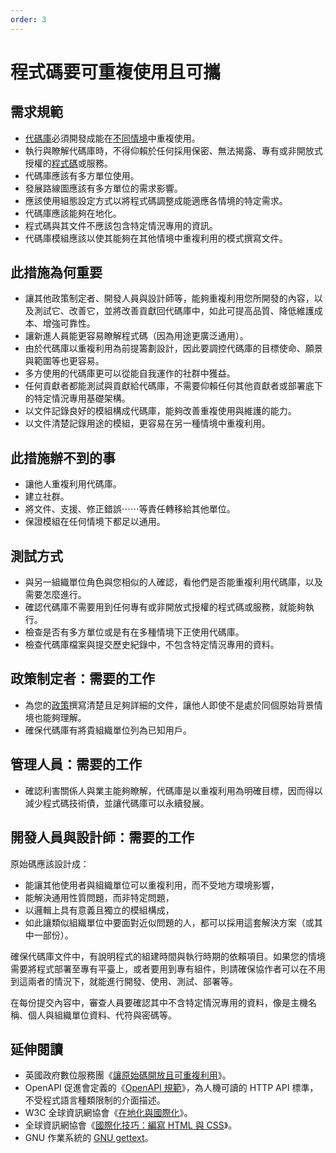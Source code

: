 ```yaml
---
order: 3
---
```


# 程式碼要可重複使用且可攜

<!-- SPDX-License-Identifier: CC0-1.0 -->
<!-- written in 2019 - 2022 by The Foundation for Public Code <info@publiccode.net> -->

## 需求規範

* [代碼庫](../glossary.md#codebase)必須開發成能在[不同情境](../glossary.md#different-contexts)中重複使用。
* 執行與瞭解代碼庫時，不得仰賴於任何採用保密、無法揭露、專有或非開放式授權的[程式碼](../glossary.md#code)或服務。
* 代碼庫應該有多方單位使用。
* 發展路線圖應該有多方單位的需求影響。
* 應該使用組態設定方式以將程式碼調整成能適應各情境的特定需求。
* 代碼庫應該能夠在地化。
* 程式碼與其文件不應該包含特定情況專用的資訊。
* 代碼庫模組應該以使其能夠在其他情境中重複利用的模式撰寫文件。

## 此措施為何重要

* 讓其他政策制定者、開發人員與設計師等，能夠重複利用您所開發的內容，以及測試它、改善它，並將改善貢獻回代碼庫中，如此可提高品質、降低維護成本、增強可靠性。
* 讓新進人員能更容易瞭解程式碼（因為用途更廣泛通用）。
* 由於代碼庫以重複利用為前提籌劃設計，因此要調控代碼庫的目標使命、願景與範圍等也更容易。
* 多方使用的代碼庫更可以從能自我運作的社群中獲益。
* 任何貢獻者都能測試與貢獻給代碼庫，不需要仰賴任何其他貢獻者或部署底下的特定情況專用基礎架構。
* 以文件記錄良好的模組構成代碼庫，能夠改善重複使用與維護的能力。
* 以文件清楚記錄用途的模組，更容易在另一種情境中重複利用。

## 此措施辦不到的事

* 讓他人重複利用代碼庫。
* 建立社群。
* 將文件、支援、修正錯誤⋯⋯等責任轉移給其他單位。
* 保證模組在任何情境下都足以通用。

## 測試方式

* 與另一組織單位角色與您相似的人確認，看他們是否能重複利用代碼庫，以及需要怎麼進行。
* 確認代碼庫不需要用到任何專有或非開放式授權的程式碼或服務，就能夠執行。
* 檢查是否有多方單位或是有在多種情境下正使用代碼庫。
* 檢查代碼庫檔案與提交歷史紀錄中，不包含特定情況專用的資料。

## 政策制定者：需要的工作

* 為您的[政策](../glossary.md#policy)撰寫清楚且足夠詳細的文件，讓他人即使不是處於同個原始背景情境也能夠理解。
* 確保代碼庫有將貴組織單位列為已知用戶。

## 管理人員：需要的工作

* 確認利害關係人與業主能夠瞭解，代碼庫是以重複利用為明確目標，因而得以減少程式碼技術債，並讓代碼庫可以永續發展。

## 開發人員與設計師：需要的工作

原始碼應該設計成：

* 能讓其他使用者與組織單位可以重複利用，而不受地方環境影響，
* 能解決通用性質問題，而非特定問題，
* 以邏輯上具有意義且獨立的模組構成，
* 如此讓類似組織單位中要面對近似問題的人，都可以採用這套解決方案（或其中一部份）。

確保代碼庫文件中，有說明程式的組建時間與執行時期的依賴項目。如果您的情境需要將程式部署至專有平臺上，或者要用到專有組件，則請確保協作者可以在不用到這兩者的情況下，就能進行開發、使用、測試、部署等。

在每份提交內容中，審查人員要確認其中不含特定情況專用的資料，像是主機名稱、個人與組織單位資料、代符與密碼等。

## 延伸閱讀

* 英國政府數位服務團《[讓原始碼開放且可重複利用](https://www.gov.uk/service-manual/technology/making-source-code-open-and-reusable)》。
* OpenAPI 促進會定義的《[OpenAPI 規範](https://spec.openapis.org/oas/latest.html)》，為人機可讀的
HTTP API 標準，不受程式語言種類限制的介面描述。
* W3C 全球資訊網協會《[在地化與國際化](https://www.w3.org/International/questions/qa-i18n)》。
* 全球資訊網協會《[國際化技巧：編寫 HTML 與 CSS](https://www.w3.org/International/techniques/authoring-html)》。
* GNU 作業系統的 [GNU gettext](https://www.gnu.org/software/gettext/gettext.html)。
